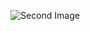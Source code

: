 ![Second Image](https://ih1.redbubble.net/image.5709860103.0965/bg,f8f8f8-flat,750x,075,f-pad,750x1000,f8f8f8.jpg)
